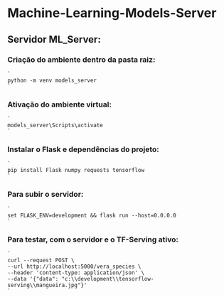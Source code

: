 # Machine-Learning-Models-Server

## Servidor ML_Server:

### Criação do ambiente dentro da pasta raiz:

	`
	python -m venv models_server
	`

### Ativação do ambiente virtual:
	
	`
	models_server\Scripts\activate
	`
	
### Instalar o Flask e dependências do projeto:

	`
	pip install Flask numpy requests tensorflow
	`
	
### Para subir o servidor:

	`
	set FLASK_ENV=development && flask run --host=0.0.0.0
	`

### Para testar, com o servidor e o TF-Serving ativo:

	`
	curl --request POST \
  	--url http://localhost:5000/vera_species \
  	--header 'content-type: application/json' \
  	--data '{"data": "c:\\development\\tensorflow-serving\\mangueira.jpg"}'
  	`
